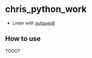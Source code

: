 # chris_python_work

- Linter with [autopep8](https://pypi.org/project/autopep8/)

## How to use

TODO?

